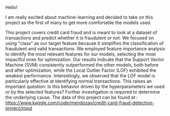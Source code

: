 Hello!

I am really excited about machine-learning and decided to take on this project as the first of many to get more comfortable the models used.

This project covers credit card fraud and is meant to look at a dataset of transactions and predict whether it is fraudulent or not.
We focused on using "class" as our target feature because it simplifies the classification of fraudulent and valid transactions. We employed feature importance analysis to identify 
the most relevant features for our models, selecting the most impactful ones for optimization. Our results indicate that the Support Vector Machine (SVM) consistently outperformed the other models, both before and after optimization, while the Local Outlier Factor (LOF) exhibited the weakest performance. Interestingly, we observed that the LOF model is particularly effective at identifying 
normal transactions. This raises an important question: Is this behavior driven by the hyperparameters we used or by the selected features? Further investigation is required to determine the 
underlying cause.
The data of this project can be found at : https://www.kaggle.com/code/mendozav/credit-card-fraud-detection-project/input
